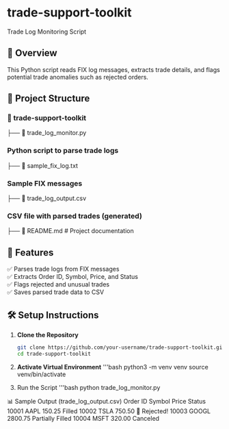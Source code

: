 # trade-support-toolkit
Trade Log Monitoring Script

## 📌 Overview
This Python script reads FIX log messages, extracts trade details, and flags potential trade anomalies such as rejected orders.

## 📂 Project Structure

### 📁 trade-support-toolkit 
├── 📄 trade_log_monitor.py 
### Python script to parse trade logs 
├── 📄 sample_fix_log.txt 
### Sample FIX messages 
├── 📄 trade_log_output.csv 
### CSV file with parsed trades (generated) 
├── 📄 README.md # Project documentation


## 🚀 Features
✅ Parses trade logs from FIX messages  
✅ Extracts Order ID, Symbol, Price, and Status  
✅ Flags rejected and unusual trades  
✅ Saves parsed trade data to CSV  

## 🛠️ Setup Instructions
1. **Clone the Repository**  
   ```bash
   git clone https://github.com/your-username/trade-support-toolkit.git
   cd trade-support-toolkit

2. **Activate Virtual Environment**
'''bash
python3 -m venv venv
source venv/bin/activate

3. Run the Script
'''bash
python trade_log_monitor.py

📊 Sample Output (trade_log_output.csv)
Order ID	Symbol	Price	Status
10001	AAPL	150.25	Filled
10002	TSLA	750.50	🚨 Rejected!
10003	GOOGL	2800.75	Partially Filled
10004	MSFT	320.00	Canceled
